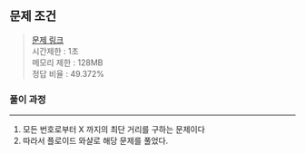 ## 문제 조건
> <a href = "https://www.acmicpc.net/problem/1238"> 문제 링크 </a>  
> 시간제한 : 1초  
> 메모리 제한 : 128MB  
> 정답 비율 : 	49.372%

### 풀이 과정
---
1. 모든 번호로부터 X 까지의 최단 거리를 구하는 문제이다
2. 따라서 플로이드 와샬로 해당 문제를 풀었다.

